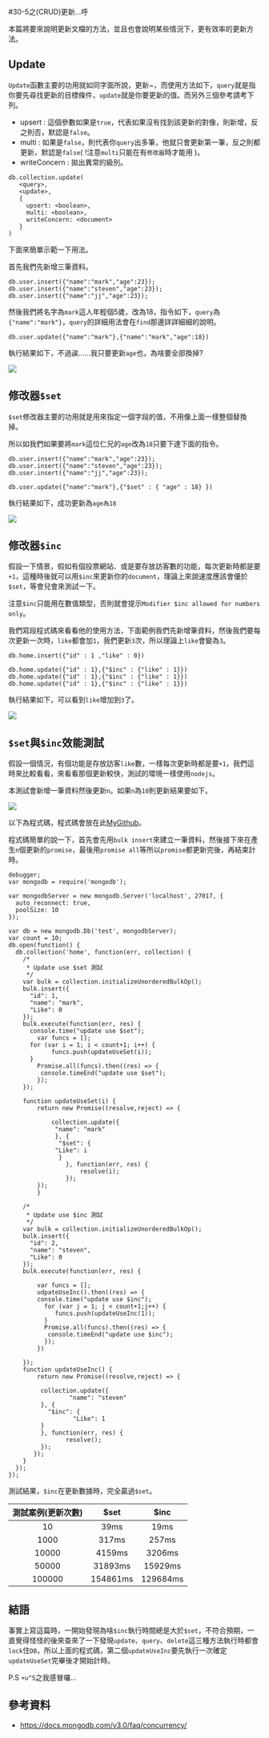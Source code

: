 #30-5之(CRUD)更新…呼

本篇將要來說明更新文檔的方法，並且也會說明某些情況下，更有效率的更新方法。


## Update
`Update`函數主要的功用就如同字面所說，更新~，而使用方法如下，`query`就是指你要先尋找更新的目標條件，`update`就是你要更新的值。而另外三個參考請考下列。

* upsert : 這個參數如果是`true`，代表如果沒有找到該更新的對像，則新增，反之則否，默認是`false`。
* multi : 如果是`false`，則代表你`query`出多筆，他就只會更新第一筆，反之則都更新，默認是`false`( !注意`multi`只能在有`修改器`時才能用 )。
* writeConcern : 拋出異常的級別。

```
db.collection.update(
   <query>,
   <update>,
   {
     upsert: <boolean>,
     multi: <boolean>,
     writeConcern: <document>
   }
)
```

下面來簡單示範一下用法。

首先我們先新增三筆資料。

```
db.user.insert({"name":"mark","age":23});
db.user.insert({"name":"steven","age":23});
db.user.insert({"name":"jj","age":23});

```
然後我們將名字為`mark`這人年輕個5歲，改為18，指令如下，`query`為`{"name":"mark"}`，`query`的詳細用法會在`find`那邊詳詳細細的說明。

```
db.user.update({"name":"mark"},{"name":"mark","age":18})

```

執行結果如下，不過誒……我只要更新`age`也，為啥要全部換掉?

![](http://yixiang8780.com/outImg/20161202-1.png)

## 修改器`$set`
`$set`修改器主要的功用就是用來指定一個字段的值，不用像上面一樣整個替換掉。

所以如我們如果要將`mark`這位仁兄的`age`改為`18`只要下達下面的指令。

```
db.user.insert({"name":"mark","age":23});
db.user.insert({"name":"steven","age":23});
db.user.insert({"name":"jj","age":23});

db.user.update({"name":"mark"},{"$set" : { "age" : 18} })
```
執行結果如下，成功更新為`age為18`

![](http://yixiang8780.com/outImg/20161202-2.png)


## 修改器`$inc`
假設一下情景，假如有個投票網站、或是要存放訪客數的功能，每次更新時都是要`+1`，這種時後就可以用`$inc`來更新你的`document`，理論上來說速度應該會優於`$set`，等會兒會來測試一下。

注意`$inc`只能用在數值類型，否則就會提示`Modifier $inc allowed for numbers only`。

我們寫段程式碼來看看他的使用方法，下面範例我們先新增筆資料，然後我們要每次更新一次時，`like`都會加`1`，我們更新`3`次，所以理論上`like`會變為`3`。

```
db.home.insert({"id" : 1 ,"like" : 0})

db.home.update({"id" : 1},{"$inc" : {"like" : 1}})
db.home.update({"id" : 1},{"$inc" : {"like" : 1}})
db.home.update({"id" : 1},{"$inc" : {"like" : 1}})

```

執行結果如下，可以看到`like`增加到`3`了。

![](http://yixiang8780.com/outImg/20161202-3.png)

## `$set`與`$inc`效能測試

假設一個情況，有個功能是存放訪客`like`數，一樣每次更新時都是要`+1`，我們這時來比較看看，來看看那個更新較快，測試的環境一樣使用`nodejs`。

本測試會新增一筆資料然後更新`n`。如果`n`為`10`則更新結果要如下。

![](http://yixiang8780.com/outImg/20161202-4.png)

以下為程式碼，程式碼會放在此[MyGithub](https://github.com/h091237557/30-MongoDB/tree/master/Test/30-5)。

程式碼簡單的說一下，首先會先用`bulk insert`來建立一筆資料，然後接下來在產生`n`個更新的`promise`，最後用`promise all`等所以`promise`都更新完後，再結束計時。

```
debugger;
var mongodb = require('mongodb');

var mongodbServer = new mongodb.Server('localhost', 27017, {
  auto_reconnect: true,
  poolSize: 10
});

var db = new mongodb.Db('test', mongodbServer);
var count = 10;
db.open(function() {
  db.collection('home', function(err, collection) {
    /*
     * Update use $set 測試 
     */
    var bulk = collection.initializeUnorderedBulkOp();
    bulk.insert({
      "id": 1,
      "name": "mark",
      "Like": 0
    });
    bulk.execute(function(err, res) {
      console.time("update use $set");
		var funcs = [];
      for (var i = 1; i < count+1; i++) {
			funcs.push(updateUseSet(i));
      }
		Promise.all(funcs).then((res) => {
         console.timeEnd("update use $set");
		});
    });

	function updateUseSet(i) {
		return new Promise((resolve,reject) => {
					
			collection.update({
         	 "name": "mark"
       		 }, {
        	  "$set": {
           	 "Like": i
        	  }
        		}, function(err, res) {
					resolve(i);
        		});
		});	
		}

    /*
     * Update use $inc 測試 
     */
    var bulk = collection.initializeUnorderedBulkOp();
    bulk.insert({
      "id": 2,
      "name": "steven",
      "Like": 0
    });
    bulk.execute(function(err, res) {
            
		var funcs = [];
		udpateUseInc().then((res) => {
		console.time("update use $inc");
		  for (var j = 1; j < count+1;j++) {
			 funcs.push(updateUseInc(1));	
      	  }
		  Promise.all(funcs).then((res) => {
           console.timeEnd("update use $inc");
		  });
		})

    });
	function updateUseInc() {
		return new Promise((resolve,reject) => {
			
         collection.update({
         		 "name": "steven"
       	 }, {
       	   "$inc": {
        		  "Like": 1 
       	 }
       	 }, function(err, res) {
				resolve();
         });
	   });	
	}
  });
});

```
測試結果，`$inc`在更新數據時，完全贏過`$set`。

| 測試案例(更新次數)       | $set           | $inc  |
| :-------------: |:-------------:| :-----:|
| 10      | 39ms | 19ms |
| 1000      | 317ms      |   257ms |
| 10000 | 4159ms      |    3206ms |
| 50000 | 31893ms      |    15929ms |
| 100000 | 154861ms      |    129684ms |

## 結語
事實上寫這篇時，一開始發現為啥`$inc`執行時間總是大於`$set`，不符合預期，一直覺得怪怪的後來查來了一下發現`update`、`query`、`delete`這三種方法執行時都會`lock`住`DB`，所以上面的程式碼，第二個`updateUseInc`要先執行一次確定`updateUseSet`完畢後才開始計時。

P.S  `+u^5`之我感冒囉…


## 參考資料
* https://docs.mongodb.com/v3.0/faq/concurrency/


